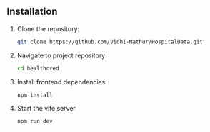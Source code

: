 
## Installation


1. Clone the repository:
   ```bash
   git clone https://github.com/Vidhi-Mathur/HospitalData.git
    ```
2. Navigate to project repository:
    ```bash
   cd healthcred
    ```
3. Install frontend dependencies: 
   ```bash
   npm install
    ```
4. Start the vite server
    ```bash
   npm run dev